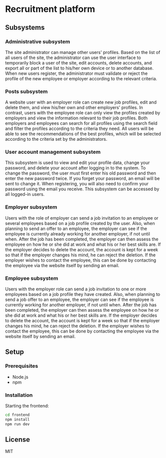 # Recruitment platform

## Subsystems
### Administrative subsystem
The site administrator can manage other users' profiles. Based on the list of all users of the site, the administrator can use the user interface to temporarily block a user of the site, edit accounts, delete accounts, and export all or part of the list to his/her own device or to another database. When new users register, the administrator must validate or reject the profile of the new employee or employer according to the relevant criteria.

### Posts subsystem
A website user with an employer role can create new job profiles, edit and delete them, and view his/her own and other employers' profiles. In contrast, users with the employee role can only view the profiles created by employers and view the information relevant to their job profiles. Both employers and employees can search for all profiles using the search field and filter the profiles according to the criteria they need. All users will be able to see the recommendations of the best profiles, which will be selected according to the criteria set by the administrators.

### User account management subsystem
This subsystem is used to view and edit your profile data, change your password, and delete your account after logging in to the system. To change the password, the user must first enter his old password and then enter the new password twice. If you forget your password, an email will be sent to change it. When registering, you will also need to confirm your password using the email you receive. This subsystem can be accessed by all logged-in users.

### Employer subsystem
Users with the role of employer can send a job invitation to an employee or several employees based on a job profile created by the user. Also, when planning to send an offer to an employee, the employer can see if the employee is currently already working for another employer, if not until when. After the job has been completed, the employer can then assess the employee on how he or she did at work and what his or her best skills are. If the employer decides to delete the account, the account is kept for a week so that if the employer changes his mind, he can reject the deletion. If the employer wishes to contact the employee, this can be done by contacting the employee via the website itself by sending an email.

### Employee subsystem
Users with the employer role can send a job invitation to one or more employees based on a job profile they have created. Also, when planning to send a job offer to an employee, the employer can see if the employee is currently working for another employer, if not until when. After the job has been completed, the employer can then assess the employee on how he or she did at work and what his or her best skills are. If the employer decides to delete the account, the account is kept for a week so that if the employer changes his mind, he can reject the deletion. If the employer wishes to contact the employee, this can be done by contacting the employee via the website itself by sending an email.

## Setup
### Prerequisites
- Node.js
- npm

### Installation
Starting the frontend:
```bash
cd frontend
npm install
npm run dev
```

## License
MIT